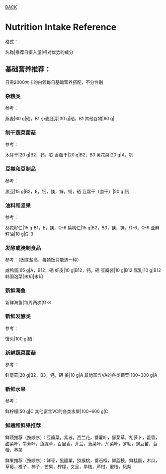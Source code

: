 [BACK](../)

# Nutrition Intake Reference
格式：

名称|推荐日摄入量|相对优势的成分

## 基础营养推荐：
日需2000大卡的白领每日基础营养搭配，不分性别


### 杂粮类
参考：

燕麦|60 g|硒，B1
小麦胚芽|30 g|硒，B1
其他谷物|60 g|

### 制干蔬菜菌菇
参考：

木耳干|20 g|B2，钙，铁
香菇干|20 g|B2，B3
黄花菜|20 g|A，钙

### 豆类和豆制品
参考：

黑豆|15 g|B2，E，钙，镁，锌，铜，硒
豆腐干（卤干）|50 g|钙

### 油料和坚果
参考：

葵花籽仁|15 g|B1，E，镁，Ω-6
扁桃仁|15 g|B2，B3，镁，锌，Ω-6，Ω-9
亚麻籽油|10 g|Ω-3

### 发酵或腌制食品
参考：（因含盐高，每顿饭只能选一种）

咸鸭蛋|65 g|A，B12，硒
虾皮|10 g|B12，钙，硒
豆瓣酱|10 g|B12
腐乳|10 g|B12
韩国泡菜|未知|未知

### 新鲜海鱼
新鲜海鱼|每周两次|Ω-3

### 新鲜发酵类
参考：

馒头|100 g|硒|

### 新鲜蔬菜菌菇
参考：

鲜蘑菇|20 g|B2，B3，钙，硒
姜|10 g|A
其他富含VA的各类蔬菜|100~300 g|A

### 新鲜水果

参考：

鲜柠檬|50 g|C
其他富含VC的各类水果|100~600 g|C

### 鲜蔬和鲜果推荐 
鲜蔬推荐（按顺序）：豆瓣菜，紫苏，西兰花，番薯叶，醡浆草，胡萝卜，藿香，甜菜叶，牛蒡叶，鱼腥草，百里香，芥兰，菠菜叶，芹菜叶，罗勒，豌豆苗，苜蓿，荠菜

鲜果推荐（按顺序）：鲜枣，黑醋栗，猕猴桃，番石榴，鲜荔枝，鲜桂圆，木瓜，草莓，橙子，柿子，芒果，柠檬，文旦，早桔，芦柑，蜜桔，凤梨
